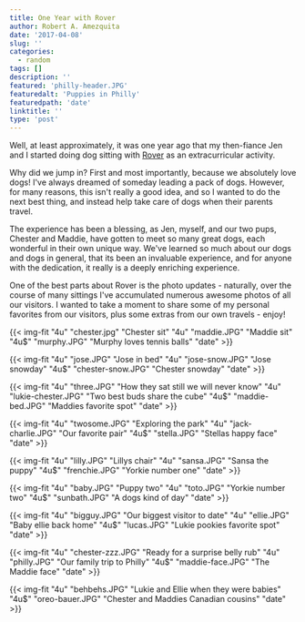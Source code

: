 ```yaml
---
title: One Year with Rover
author: Robert A. Amezquita
date: '2017-04-08'
slug: ''
categories:
  - random
tags: []
description: ''
featured: 'philly-header.JPG'
featuredalt: 'Puppies in Philly'
featuredpath: 'date'
linktitle: ''
type: 'post'
---
```


Well, at least approximately, it was one year ago that my then-fiance Jen and I started doing dog sitting with [Rover](https://www.rover.com/members/robert-a-scientist-fellow-dog-dad-married/) as an extracurricular activity. 

Why did we jump in? First and most importantly, because we absolutely love dogs! I've always dreamed of someday leading a pack of dogs. However, for many reasons, this isn't really a good idea, and so I wanted to do the next best thing, and instead help take care of dogs when their parents travel. 

The experience has been a blessing, as Jen, myself, and our two pups, Chester and Maddie, have gotten to meet so many great dogs, each wonderful in their own unique way. We've learned so much about our dogs and dogs in general, that its been an invaluable experience, and for anyone with the dedication, it really is a deeply enriching experience. 

One of the best parts about Rover is the photo updates - naturally, over the course of many sittings I've accumulated numerous awesome photos of all our visitors. I wanted to take a moment to share some of my personal favorites from our visitors, plus some extras from our own travels - enjoy!


{{< img-fit
	"4u" "chester.jpg"       "Chester sit"
	"4u" "maddie.JPG"        "Maddie sit"
	"4u$" "murphy.JPG"        "Murphy loves tennis balls"
	"date" >}}

{{< img-fit
	"4u" "jose.JPG"          "Jose in bed"
	"4u" "jose-snow.JPG"     "Jose snowday"
	"4u$" "chester-snow.JPG"  "Chester snowday"
	"date" >}}
	
{{< img-fit	
	"4u" "three.JPG"         "How they sat still we will never know"
	"4u" "lukie-chester.JPG" "Two best buds share the cube"
	"4u$" "maddie-bed.JPG"    "Maddies favorite spot"
	"date" >}}
	
{{< img-fit
	"4u" "twosome.JPG"       "Exploring the park"
	"4u" "jack-charlie.JPG"  "Our favorite pair"
	"4u$" "stella.JPG"        "Stellas happy face"
	"date" >}}

{{< img-fit
	"4u" "lilly.JPG"         "Lillys chair"
	"4u" "sansa.JPG"         "Sansa the puppy"
	"4u$" "frenchie.JPG"      "Yorkie number one"
	"date" >}}
	
{{< img-fit
	"4u" "baby.JPG"          "Puppy two"
	"4u" "toto.JPG"          "Yorkie number two"
	"4u$" "sunbath.JPG"       "A dogs kind of day"
	"date" >}}
	
{{< img-fit
	"4u" "bigguy.JPG"        "Our biggest visitor to date"
	"4u" "ellie.JPG"         "Baby ellie back home"
	"4u$" "lucas.JPG"         "Lukie pookies favorite spot"
	"date" >}}
	
{{< img-fit	
	"4u" "chester-zzz.JPG"   "Ready for a surprise belly rub"
	"4u" "philly.JPG"        "Our family trip to Philly"
	"4u$" "maddie-face.JPG"   "The Maddie face"
	"date" >}}
	
{{< img-fit
	"4u" "behbehs.JPG"       "Lukie and Ellie when they were babies"
	"4u$" "oreo-bauer.JPG"    "Chester and Maddies Canadian cousins"
	"date" >}}
